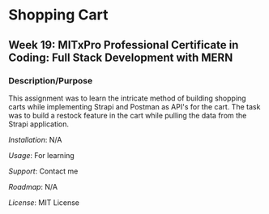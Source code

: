 # Shopping Cart 
## Week 19: MITxPro Professional Certificate in Coding: Full Stack Development with MERN

### Description/Purpose
This assignment was to learn the intricate method of building shopping carts while implementing Strapi and Postman as API's for the cart. The task was to build a restock feature in the cart while pulling the data from the Strapi application. 

*Installation*: N/A

*Usage*: For learning

*Support*: Contact me

*Roadmap*: N/A

*License*: MIT License 
